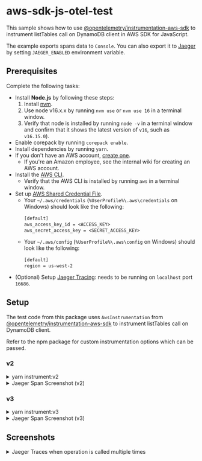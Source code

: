 # aws-sdk-js-otel-test

This sample shows how to use [@opentelemetry/instrumentation-aws-sdk][instrumentation-aws-sdk]
to instrument listTables call on DynamoDB client in AWS SDK for JavaScript.

The example exports spans data to `Console`. You can also export it to [Jaeger][jaegertracing]
by setting `JAEGER_ENABLED` environment variable.

## Prerequisites

Complete the following tasks:

- Install **Node.js** by following these steps:
  1. Install [nvm](https://github.com/nvm-sh/nvm#installation-and-update).
  1. Use node v16.x.x by running `nvm use` or `nvm use 16` in a terminal window.
  1. Verify that node is installed by running `node -v` in a terminal window and confirm that it shows the latest version of `v16`, such as `v16.15.0`).
- Enable corepack by running `corepack enable`.
- Install dependencies by running `yarn`.
- If you don't have an AWS account, [create one](https://aws.amazon.com/premiumsupport/knowledge-center/create-and-activate-aws-account/).
  - If you're an Amazon employee, see the internal wiki for creating an AWS account.
- Install the [AWS CLI](https://aws.amazon.com/cli/).
  - Verify that the AWS CLI is installed by running `aws` in a terminal window.
- Set up [AWS Shared Credential File](https://docs.aws.amazon.com/cli/latest/userguide/cli-configure-files.html).
  - Your `~/.aws/credentials` (`%UserProfile%\.aws\credentials` on Windows) should look like the following:
    ```
    [default]
    aws_access_key_id = <ACCESS_KEY>
    aws_secret_access_key = <SECRET_ACCESS_KEY>
    ```
  - Your `~/.aws/config` (`%UserProfile%\.aws\config` on Windows) should look like the following:
    ```
    [default]
    region = us-west-2
    ```
- (Optional) Setup [Jaeger Tracing][jaeger-getting-started]: needs to be running on `localhost` port `16686`.

## Setup

The test code from this package uses `AwsInstrumentation` from [@opentelemetry/instrumentation-aws-sdk][instrumentation-aws-sdk]
to instrument listTables call on DynamoDB client.

Refer to the npm package for custom instrumentation options which can be passed.

### v2

<details>
<summary>yarn instrument:v2</summary>

```console
$ yarn instrument:v2
{
  traceId: '5cdc3ef6df6feafd083ee31780eaf2af',
  parentId: undefined,
  name: 'DynamoDB.ListTables',
  id: 'daebdb25fd06eebd',
  kind: 2,
  timestamp: 1652398876357628,
  duration: 165648,
  attributes: {
    'aws.operation': 'listTables',
    'aws.signature.version': 'v4',
    'aws.service.api': 'DynamoDB',
    'aws.service.identifier': 'dynamodb',
    'aws.service.name': 'DynamoDB',
    'rpc.system': 'aws-api',
    'rpc.method': 'ListTables',
    'rpc.service': 'DynamoDB',
    'aws.region': 'us-west-2',
    'db.system': 'dynamodb',
    'db.operation': 'ListTables',
    'db.statement': '{}',
    'aws.request.id': 'M76TSMKB4MKBEAPTS5SAG2552FVV4KQNSO5AEMVJF66Q9ASUAAJG',
    'http.status_code': 200
  },
  status: { code: 0 },
  events: []
}
```

</details>

<details>
<summary>Jaeger Span Screenshot (v2)</summary>

![Jaeger Span for AWS SDK for JavaScript (v2)](img/jaeger-span-v2.png?raw=true)

</details>

### v3

<details>
<summary>yarn instrument:v3</summary>

```console
$ yarn instrument:v3
{
  traceId: '8667843daae9aa29ee07d5853d234ef3',
  parentId: undefined,
  name: 'DynamoDB.ListTables',
  id: 'a0de3f91383e0d71',
  kind: 2,
  timestamp: 1652398963098096,
  duration: 166117,
  attributes: {
    'rpc.system': 'aws-api',
    'rpc.method': 'ListTables',
    'rpc.service': 'DynamoDB',
    'db.system': 'dynamodb',
    'db.operation': 'ListTables',
    'db.statement': '{}',
    'aws.region': 'us-west-2',
    'aws.request.id': 'S7HO96KJSTPJVCCCA6UMB1DU13VV4KQNSO5AEMVJF66Q9ASUAAJG',
    'http.status_code': 200
  },
  status: { code: 0 },
  events: []
}
```

</details>

<details>
<summary>Jaeger Span Screenshot (v3)</summary>

![Jaeger Span for AWS SDK for JavaScript (v3)](img/jaeger-span-v3.png?raw=true)

</details>

## Screenshots

<details>
<summary>Jaeger Traces when operation is called multiple times</summary>

![Jaeger Traces for AWS SDK for JavaScript](img/jaeger-traces.png?raw=true)

</details>

[instrumentation-aws-sdk]: https://www.npmjs.com/package/@opentelemetry/instrumentation-aws-sdk
[jaegertracing]: https://www.jaegertracing.io
[jaeger-getting-started]: https://www.jaegertracing.io/docs/latest/getting-started/
